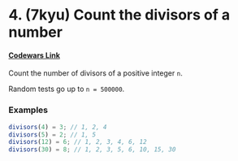 # 4. (7kyu) Count the divisors of a number

#### [Codewars Link](https://www.codewars.com/kata/542c0f198e077084c0000c2e)

Count the number of divisors of a positive integer `n`.

Random tests go up to `n = 500000`.

### Examples

```typescript
divisors(4) = 3; // 1, 2, 4
divisors(5) = 2; // 1, 5
divisors(12) = 6; // 1, 2, 3, 4, 6, 12
divisors(30) = 8; // 1, 2, 3, 5, 6, 10, 15, 30
```
